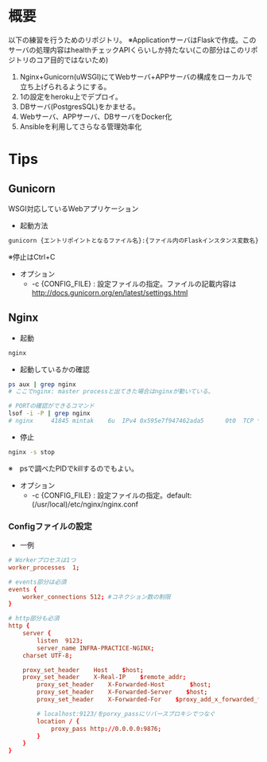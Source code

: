 # 概要
以下の練習を行うためのリポジトリ。
※ApplicationサーバはFlaskで作成。このサーバの処理内容はhealthチェックAPIくらいしか持たない(この部分はこのリポジトリのコア目的ではないため)
1. Nginx+Gunicorn(uWSGI)にてWebサーバ+APPサーバの構成をローカルで立ち上げられるようにする。
2. 1の設定をheroku上でデプロイ。
3. DBサーバ(PostgresSQL)をかませる。
4. Webサーバ、APPサーバ、DBサーバをDocker化
5. Ansibleを利用してさらなる管理効率化

# Tips
## Gunicorn
WSGI対応しているWebアプリケーション
- 起動方法
```bash
gunicorn {エントリポイントとなるファイル名}:{ファイル内のFlaskインスタンス変数名}
```
※停止はCtrl+C

- オプション
   - -c {CONFIG_FILE} : 設定ファイルの指定。ファイルの記載内容は http://docs.gunicorn.org/en/latest/settings.html


## Nginx
- 起動
```bash
nginx
```

- 起動しているかの確認
```bash
ps aux | grep nginx
# ここでnginx: master processと出てきた場合はnginxが動いている。

# PORTの確認ができるコマンド
lsof -i -P | grep nginx
# nginx     41845 mintak    6u  IPv4 0x595e7f947462ada5      0t0  TCP *:9123 (LISTEN)
```

- 停止
```bash
nginx -s stop
```
※　psで調べたPIDでkillするのでもよい。

- オプション
   - -c {CONFIG_FILE} : 設定ファイルの指定。default: (/usr/local)/etc/nginx/nginx.conf

### Configファイルの設定
- 一例
```conf
# Workerプロセスは1つ
worker_processes  1;

# events部分は必須
events {
	worker_connections 512; #コネクション数の制限
}

# http部分も必須
http {
    server {
    	listen  9123;
    	server_name INFRA-PRACTICE-NGINX;
	charset UTF-8;

	proxy_set_header    Host    $host;
	proxy_set_header    X-Real-IP    $remote_addr;
        proxy_set_header    X-Forwarded-Host       $host;
        proxy_set_header    X-Forwarded-Server    $host;
        proxy_set_header    X-Forwarded-For    $proxy_add_x_forwarded_for;

        # localhost:9123/をporxy_passにリバースプロキシでつなぐ
    	location / {
        	proxy_pass http://0.0.0.0:9876;
    	}
    }
}
```
